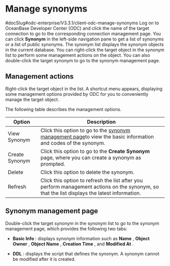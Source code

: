 Manage synonyms 
====================================
#docSlug#odc-enterprise/V3.3.1/client-odc-manage-synonyms
Log on to OceanBase Developer Center (ODC) and click the name of the target connection to go to the corresponding connection management page. You can click **Synonym** in the left-side navigation pane to get a list of synonyms or a list of public synonyms. The synonym list displays the synonym objects in the current database. You can right-click the target object in the synonym list to perform some management actions on the object. You can also double-click the target synonym to go to the synonym management page. 

Management actions 
---------------------------------------

Right-click the target object in the list. A shortcut menu appears, displaying some management options provided by ODC for you to conveniently manage the target object. 

The following table describes the management options.


|     Option     |                                                                      Description                                                                      |
|----------------|-------------------------------------------------------------------------------------------------------------------------------------------------------|
| View Synonym   | Click this option to go to the [synonym management page](#synonym-management-page)to view the basic information and codes of the synonym. |
| Create Synonym | Click this option to go to the **Create Synonym** page, where you can create a synonym as prompted.                                                   |
| Delete         | Click this option to delete the synonym.                                                                                                              |
| Refresh        | Click this option to refresh the list after you perform management actions on the synonym, so that the list displays the latest information.          |



Synonym management page 
--------------------------------------------

Double-click the target synonym in the synonym list to go to the synonym management page, which provides the following two tabs:

* **Basic Info** : displays synonym information such as **Name** , **Object** **Owner** , **Object Name** , **Creation Time** , and **Modified At** .

* **DDL** : displays the script that defines the synonym. A synonym cannot be modified after it is created.

  



